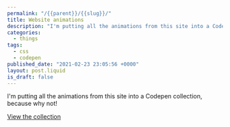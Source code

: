 ```yaml
---
permalink: "/{{parent}}/{{slug}}/"
title: Website animations
description: "I'm putting all the animations from this site into a Codepen collection, because why not!"
categories:
  - things
tags:
  - css
  - codepen
published_date: "2021-02-23 23:05:56 +0000"
layout: post.liquid
is_draft: false
---
```


I'm putting all the animations from this site into a Codepen collection, because why not!

[View the collection](https://codepen.io/collection/AEbPGN)